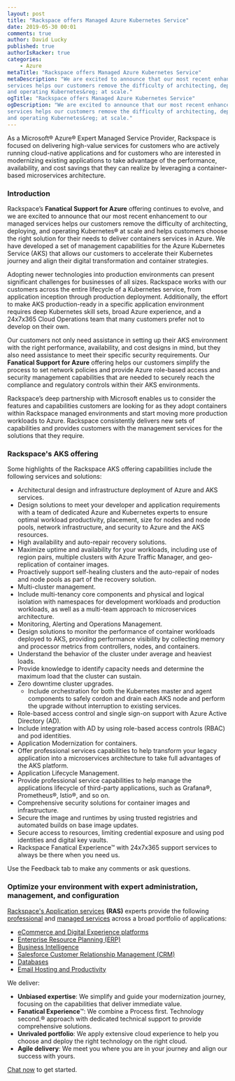 ```yaml
---
layout: post
title: "Rackspace offers Managed Azure Kubernetes Service"
date: 2019-05-30 00:01
comments: true
author: David Lucky
published: true
authorIsRacker: true
categories:
    - Azure
metaTitle: "Rackspace offers Managed Azure Kubernetes Service"
metaDescription: "We are excited to announce that our most recent enhancement to our managed
services helps our customers remove the difficulty of architecting, deploying,
and operating Kubernetes&reg; at scale."
ogTitle: "Rackspace offers Managed Azure Kubernetes Service"
ogDescription: "We are excited to announce that our most recent enhancement to our managed
services helps our customers remove the difficulty of architecting, deploying,
and operating Kubernetes&reg; at scale."
---
```


As a Microsoft&reg; Azure&reg; Expert Managed Service Provider, Rackspace is
focused on delivering high-value services for customers who are actively running
cloud-native applications and for customers who are interested in modernizing
existing applications to take advantage of the performance, availability, and
cost savings that they can realize by leveraging a container-based microservices
architecture.

<!-- more -->

### Introduction

Rackspace’s **Fanatical Support for Azure** offering continues to evolve, and
we are excited to announce that our most recent enhancement to our managed
services helps our customers remove the difficulty of architecting, deploying,
and operating Kubernetes&reg; at scale and helps customers choose the right
solution for their needs to deliver containers services in Azure. We have
developed a set of management capabilities for the Azure Kubernetes Service
(AKS) that allows our customers to accelerate their Kubernetes journey and
align their digital transformation and container strategies.

Adopting newer technologies into production environments can present significant
challenges for businesses of all sizes. Rackspace works with our customers
across the entire lifecycle of a Kubernetes service, from application inception
through production deployment. Additionally, the effort to make AKS
production-ready in a specific application environment requires deep Kubernetes
skill sets, broad Azure experience, and a 24x7x365 Cloud Operations team that
many customers prefer not to develop on their own.

Our customers not only need assistance in setting up their AKS environment with
the right performance, availability, and cost designs in mind, but they also
need assistance to meet their specific security requirements. Our **Fanatical
Support for Azure** offering helps our customers simplify the process to set
network policies and provide Azure role-based access and security management
capabilities that are needed to securely reach the compliance and regulatory
controls within their AKS environments.

Rackspace’s deep partnership with Microsoft enables us to consider the features
and capabilities customers are looking for as they adopt containers within
Rackspace managed environments and start moving more production workloads to
Azure. Rackspace consistently delivers new sets of capabilities and provides
customers with the management services for the solutions that they require.

### Rackspace's AKS offering

Some highlights of the Rackspace AKS offering capabilities include the
following services and solutions:

-	Architectural design and infrastructure deployment of Azure and AKS services.
   -	Design solutions to meet your developer and application requirements with
   a team of dedicated Azure and Kubernetes experts to ensure optimal workload
   productivity, placement, size for nodes and node pools, network
   infrastructure, and security to Azure and the AKS resources.
-	High availability and auto-repair recovery solutions.
   -	Maximize uptime and availability for your workloads, including use of
   region pairs, multiple clusters with Azure Traffic Manager, and
   geo-replication of container images.
   -	Proactively support self-healing clusters and the auto-repair of nodes
   and node pools as part of the recovery solution.
-	Multi-cluster management.
   -	Include multi-tenancy core components and physical and logical isolation
   with namespaces for development workloads and production workloads, as well
   as a multi-team approach to microservices architecture.
-	Monitoring, Alerting and Operations Management.
   -	Design solutions to monitor the performance of container workloads
   deployed to AKS, providing performance visibility by collecting memory and
   processor metrics from controllers, nodes, and containers.
   - Understand the behavior of the cluster under average and heaviest loads.
   - Provide knowledge to identify capacity needs and determine the maximum
   load that the cluster can sustain.
-	Zero downtime cluster upgrades.
    - Include orchestration for both the Kubernetes master and agent components
   to safely cordon and drain each AKS node and perform the upgrade without
   interruption to existing services.
-	Role-based access control and single sign-on support with Azure Active Directory (AD).
   -	Include integration with AD by using role-based access controls (RBAC) and
   pod identities.
-	Application Modernization for containers.
   -	Offer professional services capabilities to help transform your legacy
   application into a microservices architecture to take full advantages of the
   AKS platform.
-	Application Lifecycle Management.
   -	Provide professional service capabilities to help manage the applications
   lifecycle of third-party applications, such as Grafana&reg;, Prometheus&reg;, Istio&reg;, and
   so on.
-	Comprehensive security solutions for container images and infrastructure.
   -	Secure the image and runtimes by using trusted registries and automated
   builds on base image updates.
   - Secure access to resources, limiting credential exposure and using pod
   identities and digital key vaults.
-	Rackspace Fanatical Experience&trade; with 24x7x365 support services to always be
   there when you need us.

Use the Feedback tab to make any comments or ask questions.

### Optimize your environment with expert administration, management, and configuration

[Rackspace's Application services](https://www.rackspace.com/application-management/managed-services)
**(RAS)** experts provide the following [professional](https://www.rackspace.com/application-management/professional-services)
and
[managed services](https://www.rackspace.com/application-management/managed-services) across
a broad portfolio of applications:

- [eCommerce and Digital Experience platforms](https://www.rackspace.com/ecommerce-digital-experience)
- [Enterprise Resource Planning (ERP)](https://www.rackspace.com/erp)
- [Business Intelligence](https://www.rackspace.com/business-intelligence)
- [Salesforce Customer Relationship Management (CRM)](https://www.rackspace.com/salesforce-managed-services)
- [Databases](https://www.rackspace.com/dba-services)
- [Email Hosting and Productivity](https://www.rackspace.com/email-hosting)

We deliver:

- **Unbiased expertise**: We simplify and guide your modernization journey,
focusing on the capabilities that deliver immediate value.
- **Fanatical Experience**&trade;: We combine a Process first. Technology second.&reg;
approach with dedicated technical support to provide comprehensive solutions.
- **Unrivaled portfolio**: We apply extensive cloud experience to help you
choose and deploy the right technology on the right cloud.
- **Agile delivery**: We meet you where you are in your journey and align
our success with yours.

[Chat now](https://www.rackspace.com/#chat) to get started.
